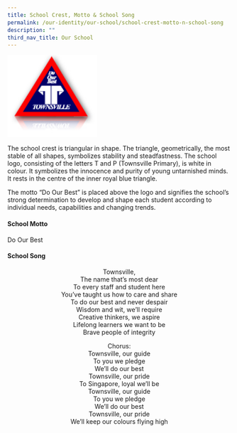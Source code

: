 ```yaml
---
title: School Crest, Motto & School Song
permalink: /our-identity/our-school/school-crest-motto-n-school-song
description: ""
third_nav_title: Our School
---
```

<img src="/images/img_crest_1%20(1).jpg" 
     style="width:40%">

The school crest is triangular in shape. The triangle, geometrically, the most stable of all shapes, symbolizes stability and steadfastness. The school logo, consisting of the letters T and P (Townsville Primary), is white in colour. It symbolizes the innocence and purity of young untarnished minds. It rests in the centre of the inner royal blue triangle. 

The motto “Do Our Best” is placed above the logo and signifies the school’s strong determination to develop and shape each student according to individual needs, capabilities and changing trends.

#### School Motto
Do Our Best 

#### School Song

<center>
Townsville, <br>
The name that’s most dear <br>
To every staff and student here <br> 
You’ve taught us how to care and share <br> 
To do our best and never despair <br>
Wisdom and wit, we’ll require <br>
Creative thinkers, we aspire <br>
Lifelong learners we want to be <br>
Brave people of integrity <br>
  
Chorus: <br>
Townsville, our guide <br>
To you we pledge <br>
We’ll do our best <br>
Townsville, our pride <br>
To Singapore, loyal we’ll be <br> 
Townsville, our guide <br>
To you we pledge <br>
We’ll do our best <br>
Townsville, our pride <br>
We’ll keep our colours flying high 
	
</center>